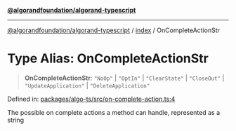 [**@algorandfoundation/algorand-typescript**](../../README.md)

***

[@algorandfoundation/algorand-typescript](../../README.md) / [index](../README.md) / OnCompleteActionStr

# Type Alias: OnCompleteActionStr

> **OnCompleteActionStr**: `"NoOp"` \| `"OptIn"` \| `"ClearState"` \| `"CloseOut"` \| `"UpdateApplication"` \| `"DeleteApplication"`

Defined in: [packages/algo-ts/src/on-complete-action.ts:4](https://github.com/algorandfoundation/puya-ts/blob/main/packages/algo-ts/src/on-complete-action.ts#L4)

The possible on complete actions a method can handle, represented as a string
